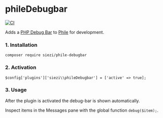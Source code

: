 phileDebugbar
=============

[![CI](https://github.com/Schlaefer/phileDebugbar/actions/workflows/CI.yml/badge.svg)](https://github.com/Schlaefer/phileDebugbar/actions/workflows/CI.yml)

Adds a [PHP Debug Bar](http://phpdebugbar.com/) to [Phile](https://github.com/PhileCMS/Phile) for development.


### 1. Installation

```
composer require siezi/phile-debugbar
```

### 2. Activation

```
$config['plugins']['siezi\\phileDebugbar'] = ['active' => true];
```

### 3. Usage ###

After the plugin is activated the debug-bar is shown automatically.

Inspect items in the Messages pane with the global function `debug($item);`.

